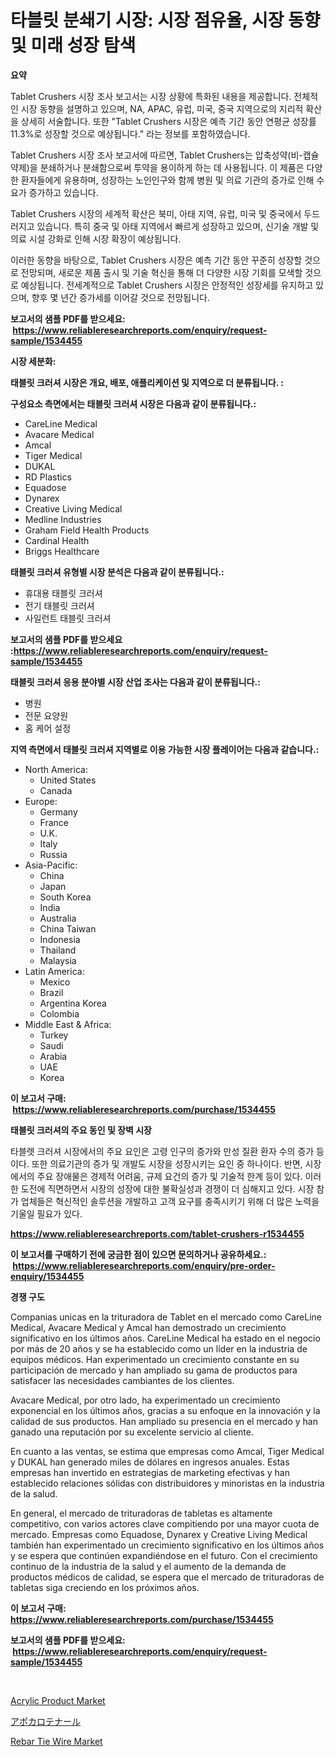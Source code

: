 <p><h1>타블릿 분쇄기 시장: 시장 점유율, 시장 동향 및 미래 성장 탐색</h1></p><p><strong>요약</strong></p>
<p><p>Tablet Crushers 시장 조사 보고서는 시장 상황에 특화된 내용을 제공합니다. 전체적인 시장 동향을 설명하고 있으며, NA, APAC, 유럽, 미국, 중국 지역으로의 지리적 확산을 상세히 서술합니다. 또한 "Tablet Crushers 시장은 예측 기간 동안 연평균 성장률 11.3%로 성장할 것으로 예상됩니다." 라는 정보를 포함하였습니다.</p><p>Tablet Crushers 시장 조사 보고서에 따르면, Tablet Crushers는 압축성약(비-캡슐 약제)을 분쇄하거나 분쇄함으로써 투약을 용이하게 하는 데 사용됩니다. 이 제품은 다양한 환자들에게 유용하며, 성장하는 노인인구와 함께 병원 및 의료 기관의 증가로 인해 수요가 증가하고 있습니다.</p><p>Tablet Crushers 시장의 세계적 확산은 북미, 아태 지역, 유럽, 미국 및 중국에서 두드러지고 있습니다. 특히 중국 및 아태 지역에서 빠르게 성장하고 있으며, 신기술 개발 및 의료 시설 강화로 인해 시장 확장이 예상됩니다.</p><p>이러한 동향을 바탕으로, Tablet Crushers 시장은 예측 기간 동안 꾸준히 성장할 것으로 전망되며, 새로운 제품 출시 및 기술 혁신을 통해 더 다양한 시장 기회를 모색할 것으로 예상됩니다. 전세계적으로 Tablet Crushers 시장은 안정적인 성장세를 유지하고 있으며, 향후 몇 년간 증가세를 이어갈 것으로 전망됩니다.</p></p>
<p><strong>보고서의 샘플 PDF를 받으세요: &nbsp;<a href="https://www.reliableresearchreports.com/enquiry/request-sample/1534455">https://www.reliableresearchreports.com/enquiry/request-sample/1534455</a></strong></p>
<p><strong>시장 세분화:</strong></p>
<p><strong> 태블릿 크러셔 시장은 개요, 배포, 애플리케이션 및 지역으로 더 분류됩니다. :</strong></p>
<p><strong>구성요소 측면에서는 태블릿 크러셔 시장은 다음과 같이 분류됩니다.:</strong></p>
<p><ul><li>CareLine Medical</li><li>Avacare Medical</li><li>Amcal</li><li>Tiger Medical</li><li>DUKAL</li><li>RD Plastics</li><li>Equadose</li><li>Dynarex</li><li>Creative Living Medical</li><li>Medline Industries</li><li>Graham Field Health Products</li><li>Cardinal Health</li><li>Briggs Healthcare</li></ul></p>
<p><strong> 태블릿 크러셔 유형별 시장 분석은 다음과 같이 분류됩니다.:</strong></p>
<p><ul><li>휴대용 태블릿 크러셔</li><li>전기 태블릿 크러셔</li><li>사일런트 태블릿 크러셔</li></ul></p>
<p><strong>보고서의 샘플 PDF를 받으세요 :<a href="https://www.reliableresearchreports.com/enquiry/request-sample/1534455">https://www.reliableresearchreports.com/enquiry/request-sample/1534455</a></strong></p>
<p><strong> 태블릿 크러셔 응용 분야별 시장 산업 조사는 다음과 같이 분류됩니다.:</strong></p>
<p><ul><li>병원</li><li>전문 요양원</li><li>홈 케어 설정</li></ul></p>
<p><strong>지역 측면에서 태블릿 크러셔 지역별로 이용 가능한 시장 플레이어는 다음과 같습니다.:</strong></p>
<p><ul>
    <li>
        North America:
        <ul>
            <li>United States</li>
            <li>Canada</li>
        </ul>
    </li>
    <li>
        Europe:
        <ul>
            <li>Germany</li>
            <li>France</li>
            <li>U.K.</li>
            <li>Italy</li>
            <li>Russia</li>
        </ul>
    </li>
    <li>
        Asia-Pacific:
        <ul>
            <li>China</li>
            <li>Japan</li>
            <li>South Korea</li>
            <li>India</li>
            <li>Australia</li>
            <li>China Taiwan</li>
            <li>Indonesia</li>
            <li>Thailand</li>
            <li>Malaysia</li>
        </ul>
    </li>
    <li>
        Latin America:
        <ul>
            <li>Mexico</li>
            <li>Brazil</li>
            <li>Argentina Korea</li>
            <li>Colombia</li>
        </ul>
    </li>
    <li>
        Middle East & Africa:
        <ul>
            <li>Turkey</li>
            <li>Saudi</li>
            <li>Arabia</li>
            <li>UAE</li>
            <li>Korea</li>
        </ul>
    </li>
    </ul></p>
<p><strong>이 보고서 구매: &nbsp;<a href="https://www.reliableresearchreports.com/purchase/1534455">https://www.reliableresearchreports.com/purchase/1534455</a></strong></p>
<p><strong>태블릿 크러셔의 주요 동인 및 장벽 시장</strong></p>
<p><p>타블렛 크러셔 시장에서의 주요 요인은 고령 인구의 증가와 만성 질환 환자 수의 증가 등이다. 또한 의료기관의 증가 및 개발도 시장을 성장시키는 요인 중 하나이다. 반면, 시장에서의 주요 장애물은 경제적 어려움, 규제 요건의 증가 및 기술적 한계 등이 있다. 이러한 도전에 직면하면서 시장의 성장에 대한 불확실성과 경쟁이 더 심해지고 있다. 시장 참가 업체들은 혁신적인 솔루션을 개발하고 고객 요구를 충족시키기 위해 더 많은 노력을 기울일 필요가 있다.</p></p>
<p><strong><a href="https://www.reliableresearchreports.com/tablet-crushers-r1534455">https://www.reliableresearchreports.com/tablet-crushers-r1534455</a></strong></p>
<p><strong>이 보고서를 구매하기 전에 궁금한 점이 있으면 문의하거나 공유하세요.: &nbsp;<a href="https://www.reliableresearchreports.com/enquiry/pre-order-enquiry/1534455">https://www.reliableresearchreports.com/enquiry/pre-order-enquiry/1534455</a></strong></p>
<p><strong>경쟁 구도</strong></p>
<p><p>Companias unicas en la trituradora de Tablet en el mercado como CareLine Medical, Avacare Medical y Amcal han demostrado un crecimiento significativo en los últimos años. CareLine Medical ha estado en el negocio por más de 20 años y se ha establecido como un líder en la industria de equipos médicos. Han experimentado un crecimiento constante en su participación de mercado y han ampliado su gama de productos para satisfacer las necesidades cambiantes de los clientes.</p><p>Avacare Medical, por otro lado, ha experimentado un crecimiento exponencial en los últimos años, gracias a su enfoque en la innovación y la calidad de sus productos. Han ampliado su presencia en el mercado y han ganado una reputación por su excelente servicio al cliente.</p><p>En cuanto a las ventas, se estima que empresas como Amcal, Tiger Medical y DUKAL han generado miles de dólares en ingresos anuales. Estas empresas han invertido en estrategias de marketing efectivas y han establecido relaciones sólidas con distribuidores y minoristas en la industria de la salud.</p><p>En general, el mercado de trituradoras de tabletas es altamente competitivo, con varios actores clave compitiendo por una mayor cuota de mercado. Empresas como Equadose, Dynarex y Creative Living Medical también han experimentado un crecimiento significativo en los últimos años y se espera que continúen expandiéndose en el futuro. Con el crecimiento continuo de la industria de la salud y el aumento de la demanda de productos médicos de calidad, se espera que el mercado de trituradoras de tabletas siga creciendo en los próximos años.</p></p>
<p><strong>이 보고서 구매: &nbsp; <a href="https://www.reliableresearchreports.com/purchase/1534455">https://www.reliableresearchreports.com/purchase/1534455</a></strong></p>
<p><strong>보고서의 샘플 PDF를 받으세요: &nbsp;<a href="https://www.reliableresearchreports.com/enquiry/request-sample/1534455">https://www.reliableresearchreports.com/enquiry/request-sample/1534455</a></strong><strong></strong></p>
<p>&nbsp;</p>
<p><p><a href="https://rainy-horn-d69.notion.site/Acrylic-Product-Market-Size-Evaluating-its-Market-Trends-Growth-and-Projections-2024-2031-6e2d1b8a5d8e4db2aba2ffcffcc2af20">Acrylic Product Market</a></p><p><a href="https://github.com/zoetazuur/Market-Research-Report-List-1/blob/main/663408119705.md">アポカロテナール</a></p><p><a href="https://woozy-pyroraptor-a1f.notion.site/Rebar-Tie-Wire-Market-Size-Market-Trends-and-Growth-Outlook-forecasted-for-period-from-2024-to-203-8f08f5d4e87b407e8d1fd12d7d6a5aee">Rebar Tie Wire Market</a></p></p>